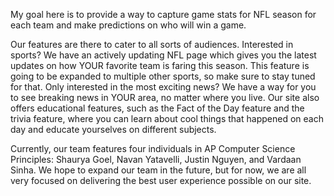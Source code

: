 


<p>My goal here is to provide a way to capture game stats for NFL season for each team and make predictions on who will win a game.</p>
                       
<p>Our features are there to cater to all sorts of audiences. Interested in sports? We have an actively updating NFL page which gives you the latest updates on how YOUR favorite team is faring this season. This feature is going to be expanded to multiple other sports, so make sure to stay tuned for that. Only interested in the most exciting news? We have a way for you to see breaking news in YOUR area, no matter where you live. Our site also offers educational features, such as the Fact of the Day feature and the trivia feature, where you can learn about cool things that happened on each day and educate yourselves on different subjects.</p>

         
<p>Currently, our team features four individuals in AP Computer Science Principles: Shaurya Goel, Navan Yatavelli, Justin Nguyen, and Vardaan Sinha. We hope to expand our team in the future, but for now, we are all very focused on delivering the best user experience possible on our site.</p>   
                        